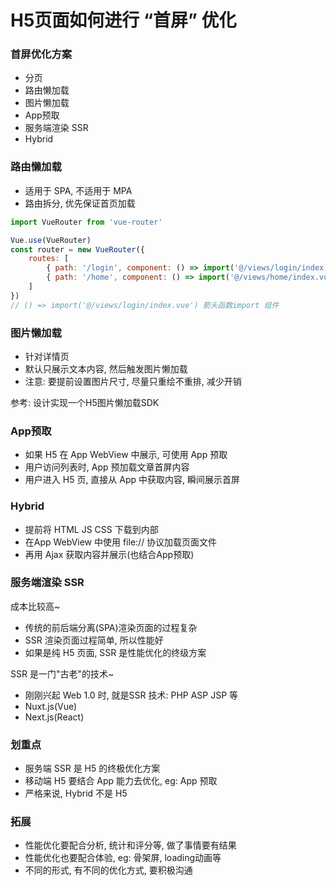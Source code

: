 
# H5页面如何进行 “首屏” 优化

### 首屏优化方案
- 分页
- 路由懒加载
- 图片懒加载
- App预取
- 服务端渲染 SSR
- Hybrid

### 路由懒加载
- 适用于 SPA, 不适用于 MPA
- 路由拆分, 优先保证首页加载

``` js
import VueRouter from 'vue-router'

Vue.use(VueRouter)
const router = new VueRouter({
    routes: [
        { path: '/login', component: () => import('@/views/login/index.vue')},
        { path: '/home', component: () => import('@/views/home/index.vue')},
    ]
})
// () => import('@/views/login/index.vue') 箭头函数import 组件
```


### 图片懒加载
- 针对详情页
- 默认只展示文本内容, 然后触发图片懒加载
- 注意: 要提前设置图片尺寸, 尽量只重绘不重排, 减少开销

参考: <a :href="$withBase('/notes/project/设计实现一个H5图片懒加载SDK')">设计实现一个H5图片懒加载SDK</a>

### App预取
- 如果 H5 在 App WebView 中展示, 可使用 App 预取
- 用户访问列表时, App 预加载文章首屏内容
- 用户进入 H5 页, 直接从 App 中获取内容, 瞬间展示首屏

### Hybrid
- 提前将 HTML JS CSS 下载到内部
- 在App WebView 中使用 file:// 协议加载页面文件
- 再用 Ajax 获取内容并展示(也结合App预取)

### 服务端渲染 SSR
成本比较高~

- 传统的前后端分离(SPA)渲染页面的过程复杂
- SSR 渲染页面过程简单, 所以性能好
- 如果是纯 H5 页面, SSR 是性能优化的终级方案

SSR 是一门"古老"的技术~
- 刚刚兴起 Web 1.0 时, 就是SSR 技术: PHP ASP JSP 等
- Nuxt.js(Vue)
- Next.js(React)

### 划重点
- 服务端 SSR 是 H5 的终极优化方案
- 移动端 H5 要结合 App 能力去优化, eg: App 预取
- 严格来说, Hybrid 不是 H5

### 拓展
- 性能优化要配合分析, 统计和评分等, 做了事情要有结果
- 性能优化也要配合体验, eg: 骨架屏, loading动画等
- 不同的形式, 有不同的优化方式, 要积极沟通



